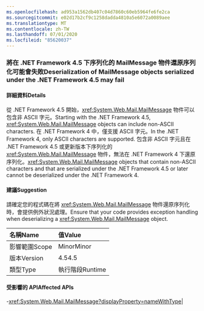 ```yaml
---
ms.openlocfilehash: ad953a1562db407c04d7860c60eb5964fe6fe2ca
ms.sourcegitcommit: e02d17b2cf9c1258dadda4810a5e6072a0089aee
ms.translationtype: MT
ms.contentlocale: zh-TW
ms.lasthandoff: 07/01/2020
ms.locfileid: "85620037"
---
```

### <a name="deserialization-of-mailmessage-objects-serialized-under-the-net-framework-45-may-fail"></a><span data-ttu-id="8bd1e-101">將在 .NET Framework 4.5 下序列化的 MailMessage 物件還原序列化可能會失敗</span><span class="sxs-lookup"><span data-stu-id="8bd1e-101">Deserialization of MailMessage objects serialized under the .NET Framework 4.5 may fail</span></span>

#### <a name="details"></a><span data-ttu-id="8bd1e-102">詳細資料</span><span class="sxs-lookup"><span data-stu-id="8bd1e-102">Details</span></span>

<span data-ttu-id="8bd1e-103">從 .NET Framework 4.5 開始，<xref:System.Web.Mail.MailMessage> 物件可以包含非 ASCII 字元。</span><span class="sxs-lookup"><span data-stu-id="8bd1e-103">Starting with the .NET Framework 4.5, <xref:System.Web.Mail.MailMessage> objects can include non-ASCII characters.</span></span> <span data-ttu-id="8bd1e-104">在 .NET Framework 4 中，僅支援 ASCII 字元。</span><span class="sxs-lookup"><span data-stu-id="8bd1e-104">In the .NET Framework 4, only ASCII characters are supported.</span></span> <span data-ttu-id="8bd1e-105">包含非 ASCII 字元且在 .NET Framework 4.5 或更新版本下序列化的 <xref:System.Web.Mail.MailMessage> 物件，無法在 .NET Framework 4 下還原序列化。</span><span class="sxs-lookup"><span data-stu-id="8bd1e-105"><xref:System.Web.Mail.MailMessage> objects that contain non-ASCII characters and that are serialized under the .NET Framework 4.5 or later cannot be deserialized under the .NET Framework 4.</span></span>

#### <a name="suggestion"></a><span data-ttu-id="8bd1e-106">建議</span><span class="sxs-lookup"><span data-stu-id="8bd1e-106">Suggestion</span></span>

<span data-ttu-id="8bd1e-107">請確定您的程式碼在將 <xref:System.Web.Mail.MailMessage> 物件還原序列化時，會提供例外狀況處理。</span><span class="sxs-lookup"><span data-stu-id="8bd1e-107">Ensure that your code provides exception handling when deserializing a <xref:System.Web.Mail.MailMessage> object.</span></span>

| <span data-ttu-id="8bd1e-108">名稱</span><span class="sxs-lookup"><span data-stu-id="8bd1e-108">Name</span></span>    | <span data-ttu-id="8bd1e-109">值</span><span class="sxs-lookup"><span data-stu-id="8bd1e-109">Value</span></span>       |
|:--------|:------------|
| <span data-ttu-id="8bd1e-110">影響範圍</span><span class="sxs-lookup"><span data-stu-id="8bd1e-110">Scope</span></span>   |<span data-ttu-id="8bd1e-111">Minor</span><span class="sxs-lookup"><span data-stu-id="8bd1e-111">Minor</span></span>|
|<span data-ttu-id="8bd1e-112">版本</span><span class="sxs-lookup"><span data-stu-id="8bd1e-112">Version</span></span>|<span data-ttu-id="8bd1e-113">4.5</span><span class="sxs-lookup"><span data-stu-id="8bd1e-113">4.5</span></span>|
|<span data-ttu-id="8bd1e-114">類型</span><span class="sxs-lookup"><span data-stu-id="8bd1e-114">Type</span></span>|<span data-ttu-id="8bd1e-115">執行階段</span><span class="sxs-lookup"><span data-stu-id="8bd1e-115">Runtime</span></span>

#### <a name="affected-apis"></a><span data-ttu-id="8bd1e-116">受影響的 API</span><span class="sxs-lookup"><span data-stu-id="8bd1e-116">Affected APIs</span></span>

-<xref:System.Web.Mail.MailMessage?displayProperty=nameWithType></li></ul>|
